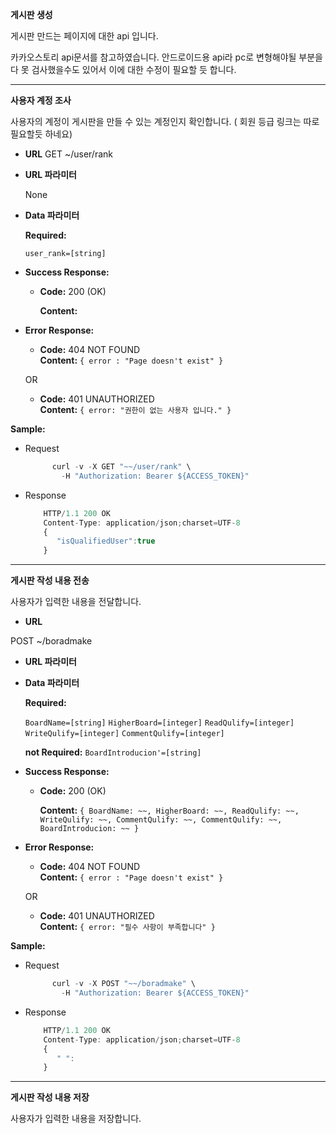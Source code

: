 **게시판 생성**

  게시판 만드는 페이지에 대한 api 입니다.
  
  카카오스토리 api문서를 참고하였습니다. 안드로이드용 api라 pc로 변형해야될 부분을 다 못 검사했을수도 있어서 이에 대한 수정이 필요할 듯 합니다.
 
------------- 

 **사용자 계정 조사**
 
 사용자의 계정이 게시판을 만들 수 있는 계정인지 확인합니다. ( 회원 등급 링크는 따로 필요할듯 하네요)
 

* **URL**
  GET  ~/user/rank
    
*  **URL 파라미터**

    None

* **Data 파라미터**

   **Required:**
     
   `user_rank=[string]`

* **Success Response:**

  * **Code:** 200 (OK)
  
    **Content:**
 
* **Error Response:**

  * **Code:** 404 NOT FOUND <br />
    **Content:** `{ error : "Page doesn't exist" }`

  OR

  * **Code:** 401 UNAUTHORIZED <br />
    **Content:** `{ error: "권한이 없는 사용자 입니다." }`

**Sample:**

* Request
  ```javascript
        curl -v -X GET "~~/user/rank" \
          -H "Authorization: Bearer ${ACCESS_TOKEN}"
  ```
  
* Response
  ```javascript
      HTTP/1.1 200 OK
      Content-Type: application/json;charset=UTF-8
      {
         "isQualifiedUser":true
      }
  ```

----
 **게시판 작성 내용 전송**
 
 
 사용자가 입력한 내용을 전달합니다.
 
 * **URL**

  POST  ~/boradmake
    
*  **URL 파라미터**

* **Data 파라미터**

   **Required:**
   
   `BoardName=[string]`
   `HigherBoard=[integer]`
   `ReadQulify=[integer]`
   `WriteQulify=[integer]`
   `CommentQulify=[integer]`
   
   **not Required:**
   `BoardIntroducion'=[string]`

* **Success Response:**

  * **Code:** 200 (OK)
  
    **Content:** `{ BoardName: ~~, HigherBoard: ~~, ReadQulify: ~~, WriteQulify: ~~, CommentQulify: ~~, CommentQulify: ~~, BoardIntroducion: ~~ } `
 
* **Error Response:**

  * **Code:** 404 NOT FOUND <br />
    **Content:** `{ error : "Page doesn't exist" }`

  OR

  * **Code:** 401 UNAUTHORIZED <br />
    **Content:** `{ error: "필수 사항이 부족합니다" }`

**Sample:**

* Request
  ```javascript
        curl -v -X POST "~~/boradmake" \
          -H "Authorization: Bearer ${ACCESS_TOKEN}"
  ```
  
* Response
  ```javascript
      HTTP/1.1 200 OK
      Content-Type: application/json;charset=UTF-8
      {
         " ": 
      }
  ```

 ----
 **게시판 작성 내용 저장**
 
 사용자가 입력한 내용을 저장합니다.
